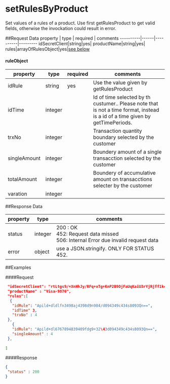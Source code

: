 setRulesByProduct
=====================
Set values of a rules of a product. Use first getRulesProduct to get valid fields, otherwise the invockation could result in error.

##Request Data
property  | type | required | comments
----------|------|----------|---------
idSecretClient|string|yes|
productName|string|yes|
rules|arrayOfRulesObject|yes|[see below]()

#### ruleObject
 property  | type | required | comments
 ----------|------|----------|---------
 idRule|string|yes|Use the value given by getRulesProduct
 idTime|integer| | Id of time selected by th custumer.. Please note that is not a time format,  instead is a id of a time given by getTimePeriods.
 trxNo|integer| |Transaction quantity boundary selected by the customer
 singleAmount|integer|  |Boundery amount of a single transacction selected by the customer 
 totalAmount|integer| |Boundery of accumulative amount on transacctions selecter by the customer 
 varation|integer | 
 
##Response Data

  property | type | comments
 ----------|------|---------
status|integer| 200 : OK<br> 452: Request data missed <br> 506: Internal Error due invalid request data
error|object| use a JSON.stringify. ONLY FOR STATUS 452.

##Examples

####Request
```json
 "idSecretClient": "rtLtgs9/+XnHhJy/RFq+xTg+KnP2B9OjFaUqKaiU3rYjRjff1kcAxW1veBwboz2Vc5T28vvUXTi5nUes4asHoNJbQsbc7zLNAHirrI8ra6xMnU4bhF8wkDeqBOHmWiomcn/UY858wEYAl+/Dpz53L2qHT9pU7Q+EVSTovgYogJ66WoNt7CoDkfh7zrb9vJZq7ojqskhVA6LUi9O4BhiI3Q==",
 "productName" : "Visa-9876",
 "rules":[
  {
   "idRule": "Apild+dldlfn3498aj4398d9n984/d094349c434s8093Qn==",
   "idTime" 3,
   "trxNo" : 4
 },
   {
   "idRule": "Apild+dl6767894839409fdg9+32\43d094349c434s8093Qn==",
   "singleAmount" : 4
 },
 
]
```

####Response
```json
{
 "status" : 200
}
 
 


